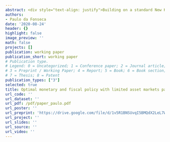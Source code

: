 ```yaml
---
abstract: <div style="text-align: justify">Building on a standard New Keynesian model, the model economy is augmented to incorporate the government's budget constraint - where public expenditures are financed by distortionary taxation and/or issuing of long-term debt - and the existence of limited asset markets participation. Without the ability to commit to an optimal plan, discretionary policies in the presence of government debt yield a state-dependent inflationary bias problem and also create a debt stabilization bias. Moreover, the presence of limited asset markets participation deepens the distortions in the economy. As a result, the share's size of of liquidity constrained agents impacts the long-run equilibrium values of relevant macroeconomic variables. Furthermore, the optimal response to shocks can be radically different for distinct levels of government debt and fraction of rule-of-thumb consumers. Finally, higher levels of public debt causes a redistribution effect leading to rises in steady state inequalities among agents.</div>
authors:
- Paulo da Fonseca
date: '2020-08-24'
header: {}
highlight: false
image_preview: ''
math: false
projects: []
publication: working paper
publication_short: working paper
# Publication type.
# Legend: 0 = Uncategorized; 1 = Conference paper; 2 = Journal article;
# 3 = Preprint / Working Paper; 4 = Report; 5 = Book; 6 = Book section;
# 7 = Thesis; 8 = Patent
publication_types: ["3"]
selected: true
title: Optimal monetary and fiscal policy with limited asset markets participation and government debt
url_code: ''
url_dataset: ''
url_pdf: /pdf/paper_paulo.pdf
url_poster: ''
url_preprint: 'https://drive.google.com/file/d/1v5R1BNSUvqI5BMQdX2LeL7WBVAfR1Bhr/view'
url_project: ''
url_slides: ''
url_source: ''
url_video: ''
---
```


